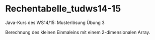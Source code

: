 Rechentabelle_tudws14-15
========================

Java-Kurs des WS14/15: Musterlösung Übung 3

Berechnung des kleinen Einmaleins mit einem 2-dimensionalen Array.
